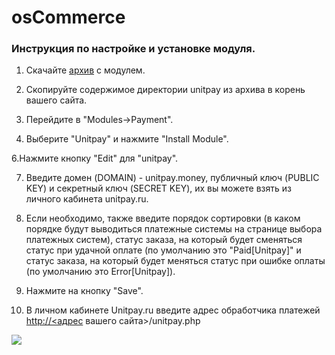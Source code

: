 # osCommerce

### Инструкция по настройке и установке модуля. <a id="instrukciya-po-nastroike-i-ustanovke-modulya"></a>

1. Скачайте [архив](https://github.com/unitpay/oscommerce-module) с модулем.

2. Скопируйте содержимое директории unitpay из архива в корень вашего сайта.

3. Перейдите в "Modules-&gt;Payment".

4. Выберите "Unitpay" и нажмите "Install Module".

6.Нажмите кнопку "Edit" для "unitpay".

7. Введите домен \(DOMAIN\) - unitpay.money, публичный ключ \(PUBLIC KEY\) и секретный ключ \(SECRET KEY\), их вы можете взять из личного кабинета unitpay.ru.

8. Если необходимо, также введите порядок сортировки \(в каком порядке будут выводиться платежные системы на странице выбора платежных систем\), статус заказа, на который будет сменяться статус при удачной оплате \(по умолчанию это "Paid\[Unitpay\]" и статус заказа, на который будет меняться статус при ошибке оплаты \(по умолчанию это Error\[Unitpay\]\).

9. Нажмите на кнопку "Save".

10. В личном кабинете Unitpay.ru введите адрес обработчика платежей [http://&lt;адрес](http://xn--/%3C-8cdug0fj/) вашего сайта&gt;/unitpay.php  
  
![](https://d33v4339jhl8k0.cloudfront.net/docs/assets/551a91dbe4b0221aadf24410/images/583307d8903360645bfa6b08/file-yFI7WfJudH.png)


